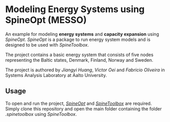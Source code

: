 # Modeling Energy Systems using SpineOpt (MESSO)
An example for modeling **energy systems** and **capacity expansion** using *SpineOpt*. 
*SpineOpt* is a package to run energy system models and is designed to be used with *SpineToolbox*.

The project contains a basic energy system that consists of five nodes representing the Baltic states, Denmark, Finland, Norway and Sweden.

The project is authored by *Jiangyi Huang*, *Victor Oei* and *Fabricio Oliveira* in Systems Analysis Laboratory at Aalto University.

## Usage
To open and run the project, [*SpineOpt*](https://github.com/Spine-project/SpineOpt.jl) and [*SpineToolbox*](https://github.com/Spine-project/Spine-Toolbox) are required.
Simply clone this repository and open the main folder containing the folder *.spinetoolbox* using *SpineToolbox*.
